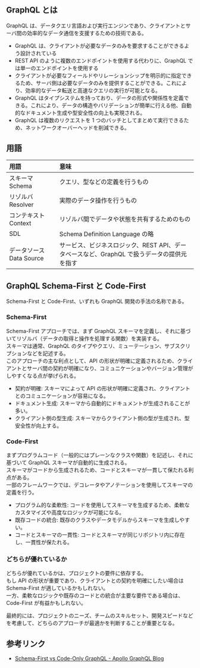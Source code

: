 ## GraphQL とは

GraphQL は、データクエリ言語および実行エンジンであり、クライアントとサーバ間の効率的なデータ通信を支援するための技術である。

- GraphQL は、クライアントが必要なデータのみを要求することができるよう設計されている
- REST API のように複数のエンドポイントを使用する代わりに、GraphQL では単一のエンドポイントを使用する
- クライアントが必要なフィールドやリレーションシップを明示的に指定できるため、サーバ側は必要なデータのみを提供することができる。これにより、効率的なデータ転送と高速なクエリの実行が可能となる。
- GraphQL はタイプシステムを持っており、データの形式や関係性を定義できる。これにより、データの構造やバリデーションが簡単に行える他、自動的なドキュメント生成や型安全性の向上も実現される。
- GraphQL は複数のリクエストを 1 つのバッチとしてまとめて実行できるため、ネットワークオーバーヘッドを削減できる。

## 用語

| 用語                     | 意味                                                                                       |
| :----------------------- | :----------------------------------------------------------------------------------------- |
| スキーマ Schema          | クエリ、型などの定義を行うもの                                                             |
| リゾルバ Resolver        | 実際のデータ操作を行うもの                                                                 |
| コンテキスト Context     | リゾルバ間でデータや状態を共有するためのもの                                               |
| SDL                      | Schema Definition Language の略                                                            |
| データソース Data Source | サービス、ビジネスロジック、REST API、データベースなど、GraphQL で扱うデータの提供元を指す |

## GraphQL Schema-First と Code-First

Schema-First と Code-First、いずれも GraphQL 開発の手法の名称である。

### Schema-First

Schema-First アプローチでは、まず GraphQL スキーマを定義し、それに基づいてリゾルバ（データの取得と操作を処理する関数）を実装する。  
スキーマは通常、GraphQL のタイプやクエリ、ミューテーション、サブスクリプションなどを記述する。  
このアプローチの主な利点として、API の形状が明確に定義されるため、クライアントとサーバ間の契約が明確になり、コミュニケーションやバージョン管理がしやすくなる点が挙げられる。

- 契約が明確: スキーマによって API の形状が明確に定義され、クライアントとのコミュニケーションが容易になる。
- ドキュメント生成: スキーマから自動的にドキュメントが生成されることが多い。
- クライアント側の型生成: スキーマからクライアント側の型が生成され、型安全性が向上する。

### Code-First

まずプログラムコード（一般的にはプレーンなクラスや関数）を記述し、それに基づいて GraphQL スキーマが自動的に生成される。  
スキーマがコードから生成されるため、コードとスキーマが一貫して保たれる利点がある。  
一部のフレームワークでは、デコレータやアノテーションを使用してスキーマの定義を行う。

- プログラム的な柔軟性: コードを使用してスキーマを生成するため、柔軟なカスタマイズや高度なロジックが可能になる。
- 既存コードの統合: 既存のクラスやデータモデルからスキーマを生成しやすい。
- コードとスキーマの一貫性: コードとスキーマが同じリポジトリ内に存在し、一貫性が保たれる。

### どちらが優れているか

どちらが優れているかは、プロジェクトの要件に依存する。  
もし API の形状が重要であり、クライアントとの契約を明確にしたい場合は Schema-First が適しているかもしれない。  
一方、柔軟なロジックや既存のコードとの統合が主要な要件である場合は、Code-First が有益かもしれない。

最終的には、プロジェクトのニーズ、チームのスキルセット、開発スピードなどを考慮して、どちらのアプローチが最適かを判断することが重要となる。

## 参考リンク

- [Schema-First vs Code-Only GraphQL - Apollo GraphQL Blog](https://www.apollographql.com/blog/backend/architecture/schema-first-vs-code-only-graphql/)

